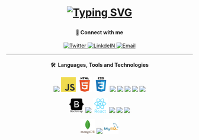 

<h1 align="center"> 
  
[![Typing SVG](https://readme-typing-svg.herokuapp.com?font=Josefin+Sans&weight=500&size=35&duration=3500&color=A12B13&center=true&vCenter=true&multiline=true&width=600&height=200&lines=Hi+There!+;I'm+Aziza+%2C+Software+Developer++%F0%9F%91%A9%F0%9F%8F%BB%E2%80%8D%F0%9F%92%BB;Welcome+to+my+Github+profile!+)](https://git.io/typing-svg)
  
</h1>

<h4 align="center"> 🔗 Connect with me </h4>
  
<p align="center">
  
<a href="https://twitter.com/ai24_c" target="blank">
  <img alt="Twitter" width="50px" src="https://user-images.githubusercontent.com/105348844/209301781-8e59e506-a594-4457-a3d5-2939f9627b4a.png"/>
</a>
<a href="https://linkedin.com/in/a-shahrani" target="blank">
  <img alt="LinkdeIN" width="50px" src="https://user-images.githubusercontent.com/105348844/209301604-6817d935-fc76-4d58-a6f7-b8c802712f9f.png" />
</a>
<a href="mailto:alshahraani.a@gmail.com" target="blank">
  <img alt="Email" width="50px" src="https://user-images.githubusercontent.com/105348844/209302152-d34a7114-a15a-466e-92d3-84a8a9b9fdcb.png" />
</a>
  
</p>
<hr/>
 <h4 align="center">🛠️&nbsp;&nbsp;Languages,&nbsp;Tools&nbsp;and&nbsp;Technologies</h4>


<p align="center">
 <code><img height="40" src="https://cdn.jsdelivr.net/gh/devicons/devicon/icons/vscode/vscode-original.svg"/></code>
<code><img height="40" src="https://raw.githubusercontent.com/github/explore/80688e429a7d4ef2fca1e82350fe8e3517d3494d/topics/javascript/javascript.png"></code>
<code><img height="40" src="https://raw.githubusercontent.com/devicons/devicon/master/icons/html5/html5-original-wordmark.svg"/></code>
<code><img height="40" src="https://raw.githubusercontent.com/devicons/devicon/master/icons/css3/css3-original-wordmark.svg"/></code>
<code><img height="40" src="https://cdn.jsdelivr.net/gh/devicons/devicon/icons/python/python-original-wordmark.svg"/></code>
<code><img height="40" src="https://cdn.jsdelivr.net/gh/devicons/devicon/icons/express/express-original.svg"/></code>
<code><img height="40" src="https://cdn.jsdelivr.net/gh/devicons/devicon/icons/nodejs/nodejs-plain.svg"/></code>
<code><img height="40" src="https://cdn.jsdelivr.net/gh/devicons/devicon/icons/php/php-original.svg"/></code>
<code><img height="40" src="https://cdn.jsdelivr.net/gh/devicons/devicon/icons/java/java-original-wordmark.svg"/></code>
</p>
<p align="center">
<code><img height="40" src="https://raw.githubusercontent.com/devicons/devicon/master/icons/bootstrap/bootstrap-plain-wordmark.svg"/></code>
<code><img height="40" src="https://cdn.jsdelivr.net/gh/devicons/devicon/icons/flask/flask-original-wordmark.svg"/></code>
<code><img height="40" src="https://raw.githubusercontent.com/devicons/devicon/master/icons/react/react-original-wordmark.svg"/></code>
<code><img height="40" src="https://cdn.jsdelivr.net/gh/devicons/devicon/icons/spring/spring-original.svg"/></code>
<code><img height="40" src="https://cdn.worldvectorlogo.com/logos/django.svg"/></code>
<code><img height="40" src="https://www.vectorlogo.zone/logos/git-scm/git-scm-icon.svg"/></code>
</p>
<p align="center">
<code><img height="40" src="https://raw.githubusercontent.com/devicons/devicon/master/icons/mongodb/mongodb-original-wordmark.svg"/></code>
<code><img height="40" src="https://www.vectorlogo.zone/logos/getpostman/getpostman-icon.svg"/></code>
<code><img height="40" src="https://raw.githubusercontent.com/devicons/devicon/master/icons/mysql/mysql-original-wordmark.svg"/></code>
</p>
<br>
